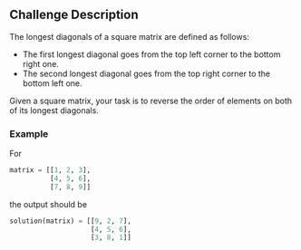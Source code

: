 ## Challenge Description

The longest diagonals of a square matrix are defined as follows:

- The first longest diagonal goes from the top left corner to the bottom right one.
- The second longest diagonal goes from the top right corner to the bottom left one.

Given a square matrix, your task is to reverse the order of elements on both of its longest diagonals.

### Example

For

```python
matrix = [[1, 2, 3],
          [4, 5, 6],
          [7, 8, 9]]
```
the output should be

```python
solution(matrix) = [[9, 2, 7],
                    [4, 5, 6],
                    [3, 8, 1]]
```